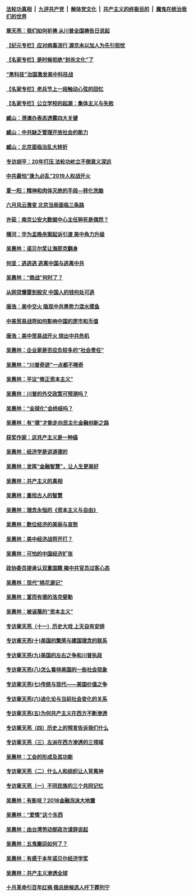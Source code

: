 

####  [法轮功真相](../../../../basic/blob/master/README.md?t=07110631) &nbsp;|&nbsp; [九评共产党](../../../../9ping.md/blob/master/README.md?t=07110631) &nbsp;|&nbsp; [解体党文化](../../../../jtdwh.md/blob/master/README.md?t=07110631)  &nbsp;|&nbsp; [共产主义的终极目的](../../../../gczydzjmd.md/blob/master/README.md?t=07110631) &nbsp;|&nbsp; [魔鬼在统治我们的世界](../../../../mgztzwmdsj.md/blob/master/README.md?t=07110631) 

#### [章天亮：我们如何祈祷 从川普全国祷告日说起](../pages/nsc423/n11944627.md?t=07110631) 

#### [【纪元专栏】应对病毒流行 渥京未以加人为先引担忧](../pages/nsc423/n11875714.md?t=07110631) 

#### [【名家专栏】是时候拒绝“封杀文化”了](../pages/nsc423/n11814093.md?t=07110631) 

#### [“黑科技”治国激发美中科技战](../pages/nsc423/n11638056.md?t=07110631) 

#### [【名家专栏】老兵节上一段触动心弦的回忆](../pages/nsc423/n11646016.md?t=07110631) 

#### [【名家专栏】公立学校的起源：集体主义与失败](../pages/nsc423/n11601833.md?t=07110631) 

#### [臧山：港澳办表态透露四大关键](../pages/nsc423/n11421628.md?t=07110631) 

#### [臧山：中共缺乏管理开放社会的能力](../pages/nsc423/n11407457.md?t=07110631) 

#### [臧山：北京面临治乱大转折](../pages/nsc423/n11406895.md?t=07110631) 

#### [专访胡平：20年打压 法轮功屹立不倒意义深远](../pages/nsc423/n11398800.md?t=07110631) 

#### [中共最怕“逢九必乱”2019人权战开火](../pages/nsc423/n11385248.md?t=07110631) 

#### [夏一阳：精神和肉体灭绝的手段—转化洗脑](../pages/nsc423/n11368250.md?t=07110631) 

#### [六月风云激变 北京当局面临三条路](../pages/nsc423/n11313668.md?t=07110631) 

#### [许茹：南京公安大数据中心主任猝死是偶然？](../pages/nsc423/n11064744.md?t=07110631) 

#### [横河：华为孟晚舟案起诉引渡 美中角力升级](../pages/nsc423/n11027230.md?t=07110631) 

#### [吴惠林：诺贝尔奖让海耶克翻身](../pages/nsc423/n10890049.md?t=07110631) 

#### [何坚：逃逃逃 逃离中国与逃离中共](../pages/nsc423/n10592891.md?t=07110631) 

#### [吴惠林：“商战”何时了？](../pages/nsc423/n10573558.md?t=07110631) 

#### [从网贷爆雷到股灾 中国人的钱何处可逃](../pages/nsc423/n10572800.md?t=07110631) 

#### [唐浩：美中交火 隐现中共黑势力混水摸鱼](../pages/nsc423/n10544040.md?t=07110631) 

#### [中美贸易战将如何影响中国的房市和币值](../pages/nsc423/n10543697.md?t=07110631) 

#### [唐浩：美中贸易战开火 烧出中共危机](../pages/nsc423/n10540126.md?t=07110631) 

#### [吴惠林：企业家是否应负较多的“社会责任”](../pages/nsc423/n10535022.md?t=07110631) 

#### [吴惠林：“川普奇迹”一点都不稀奇](../pages/nsc423/n10512808.md?t=07110631) 

#### [吴惠林：平议“修正资本主义”](../pages/nsc423/n10495724.md?t=07110631) 

#### [吴惠林：川普的外交政策可预测吗？](../pages/nsc423/n10462387.md?t=07110631) 

#### [吴惠林：“全球化”会终结吗？](../pages/nsc423/n10452838.md?t=07110631) 

#### [吴惠林：有“德”才能走向民主化金融创新之路](../pages/nsc423/n10432292.md?t=07110631) 

#### [获奖作家：这共产主义是一种癌](../pages/nsc423/n10431541.md?t=07110631) 

#### [吴惠林：经济学是讲道德的](../pages/nsc423/n10398014.md?t=07110631) 

#### [吴惠林：发挥“金融智慧”，让人生更美好](../pages/nsc423/n10375019.md?t=07110631) 

#### [吴惠林：共产主义的真相](../pages/nsc423/n10351394.md?t=07110631) 

#### [吴惠林：重拾古人的智慧](../pages/nsc423/n10337691.md?t=07110631) 

#### [吴惠林：理念永恒的《资本主义与自由》](../pages/nsc423/n10316274.md?t=07110631) 

#### [吴惠林：数位经济的美丽与哀愁](../pages/nsc423/n10292946.md?t=07110631) 

#### [吴惠林：美中经济战将开打？](../pages/nsc423/n10258825.md?t=07110631) 

#### [吴惠林：可怕的中国经济扩张](../pages/nsc423/n10219147.md?t=07110631) 

#### [政协委员提承认双重国籍 揭中共官员过客心态](../pages/nsc423/n10208809.md?t=07110631) 

#### [吴惠林：现代“桃花源记”](../pages/nsc423/n10185234.md?t=07110631) 

#### [吴惠林：富而有德的洛克斐勒](../pages/nsc423/n10142264.md?t=07110631) 

#### [吴惠林：被诬蔑的“资本主义”](../pages/nsc423/n10124816.md?t=07110631) 

#### [专访章天亮（十一）历史大戏 上天自有安排](../pages/nsc423/n10094905.md?t=07110631) 

#### [专访章天亮(十)美国的繁荣与建国理念的联系](../pages/nsc423/n10094899.md?t=07110631) 

#### [专访章天亮(九)美国的左右之争和川普执政](../pages/nsc423/n10094889.md?t=07110631) 

#### [专访章天亮(八)怎么看待美国的一些社会现象](../pages/nsc423/n10094857.md?t=07110631) 

#### [专访章天亮(七)传统与现代——美国价值之争](../pages/nsc423/n10093140.md?t=07110631) 

#### [专访章天亮(六)进化论与当前社会变化的关系](../pages/nsc423/n10092036.md?t=07110631) 

#### [专访章天亮(五)为何共产主义在西方不断渗透](../pages/nsc423/n10083620.md?t=07110631) 

#### [专访章天亮（四）历史上的预言告诉我们什么](../pages/nsc423/n10083606.md?t=07110631) 

#### [专访章天亮（三）左派在西方渗透的三领域](../pages/nsc423/n10081115.md?t=07110631) 

#### [吴惠林：工会的形成及其功能](../pages/nsc423/n10080633.md?t=07110631) 

#### [专访章天亮（二）什么人和组织让人背离神](../pages/nsc423/n10076637.md?t=07110631) 

#### [专访章天亮（一）不同民族的三个共同记忆](../pages/nsc423/n10074188.md?t=07110631) 

#### [吴惠林：有影呒？2018金融泡沫大地震](../pages/nsc423/n10040534.md?t=07110631) 

#### [吴惠林：“爱情”这个东西](../pages/nsc423/n10019423.md?t=07110631) 

#### [吴惠林：由台湾劳动部政次请辞说起](../pages/nsc423/n9979679.md?t=07110631) 

#### [吴惠林：五鬼搬运如何了？](../pages/nsc423/n9925338.md?t=07110631) 

#### [吴惠林：有感于本年诺贝尔经济学奖](../pages/nsc423/n9871883.md?t=07110631) 

#### [吴惠林：共产主义渗透全球](../pages/nsc423/n9812748.md?t=07110631) 

#### [十月革命引百年红祸 俄总统候选人吁下葬列宁](../pages/nsc423/n9810182.md?t=07110631) 

